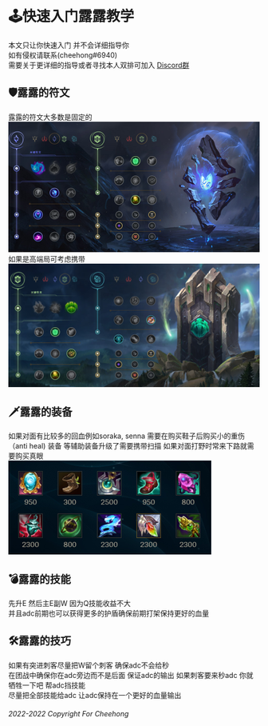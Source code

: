 # 🕹快速入门露露教学

本文只让你快速入门 并不会详细指导你  
如有侵权请联系(cheehong#6940)  
需要关于更详细的指导或者寻找本人双排可加入 [Discord群](https://checore.net/discord)


## 🛡露露的符文
露露的符文大多数是固定的
![runes.png](/resource/runes.png)
如果是高端局可考虑携带
![runes_hight.png](/resource/runes_hight.png)

## 🗡露露的装备
如果对面有比较多的回血例如soraka, senna 需要在购买鞋子后购买小的重伤（anti heal) 装备
等辅助装备升级了需要携带扫描 如果对面打野时常来下路就需要购买真眼  
![item.png](/resource/item.png)  

## 💣露露的技能
先升E 然后主E副W 因为Q技能收益不大    
并且adc前期也可以获得更多的护盾确保前期打架保持更好的血量

## 🛠露露的技巧
如果有突进刺客尽量把W留个刺客 确保adc不会给秒  
在团战中确保你在adc旁边而不是后面 保证adc的输出 如果刺客要来秒adc 你就牺牲一下吧 帮adc挡技能  
尽量把全部技能给adc 让adc保持在一个更好的血量输出

###### 2022-2022 Copyright For Cheehong
